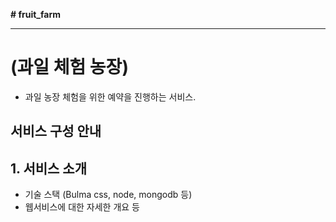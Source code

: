 **# fruit_farm**


<hr />

# (과일 체험 농장)
- 과일 농장 체험을 위한 예약을 진행하는 서비스.


## 서비스 구성 안내

## 1. 서비스 소개

- 기술 스택 (Bulma css, node, mongodb 등)
- 웹서비스에 대한 자세한 개요 등

